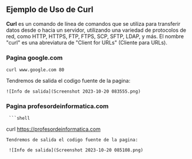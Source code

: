 ## Ejemplo de Uso de Curl

**Curl** es un comando de línea de comandos que se utiliza para transferir datos desde o hacia un servidor, utilizando una variedad de protocolos de red, como HTTP, HTTPS, FTP, FTPS, SCP, SFTP, LDAP, y más. El nombre "curl" es una abreviatura de "Client for URLs" (Cliente para URLs). 

### Pagina google.com
   ```shell
   curl www.google.com 80
   ```
Tendremos de salida el codigo fuente de la pagina:

    ![Info de salida](Screenshot 2023-10-20 083555.png)

### Pagina profesordeinformatica.com

     ```shell
   curl https://profesordeinformatica.com
   ```
Tendremos de salida el codigo fuente de la pagina:

    ![Info de salida](Screenshot 2023-10-20 085108.png)